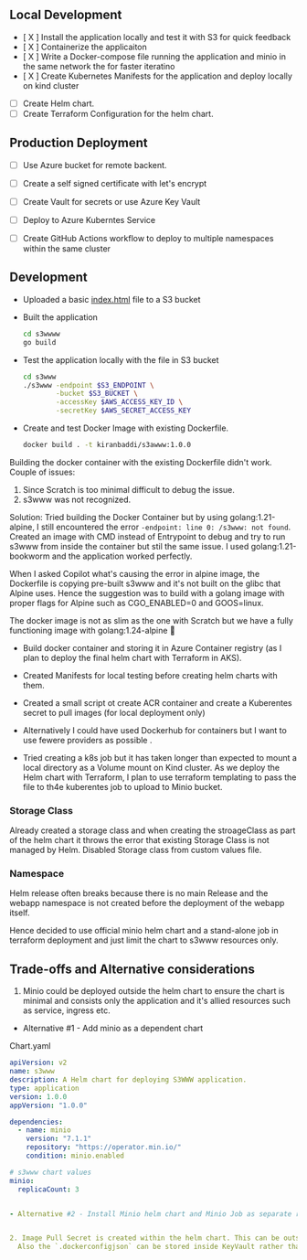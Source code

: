 ## Local Development

- [ X ] Install the application locally and test it with S3 for quick feedback
- [ X ] Containerize the applicaiton  
- [ X ] Write a Docker-compose file running the application and minio in the same network the for faster iteratino
- [ X ] Create Kubernetes Manifests for the application and deploy locally on kind cluster
- [ ] Create Helm chart.
- [ ] Create Terraform Configuration for the helm chart.

## Production Deployment 
- [ ] Use Azure bucket for remote backent. 
- [ ] Create a self signed certificate with let's encrypt
- [ ] Create Vault for secrets or use Azure Key Vault 
- [ ] Deploy to Azure Kuberntes Service
- [ ] Create GitHub Actions workflow to deploy to multiple namespaces within the same cluster



## Development

- Uploaded a basic [index.html](../Infrastructure/index.html) file to a S3 bucket
- Built the application

    ```bash
    cd s3wwww
    go build
    ```
- Test the application locally with the file in S3 bucket
    ```bash
    cd s3www
    ./s3www -endpoint $S3_ENDPOINT \
            -bucket $S3_BUCKET \
            -accessKey $AWS_ACCESS_KEY_ID \
            -secretKey $AWS_SECRET_ACCESS_KEY
    ```
- Create and test Docker Image with existing Dockerfile.
    
    ```bash
    docker build . -t kiranbaddi/s3awww:1.0.0
    ```
Building the docker container with the existing Dockerfile didn't work. 
Couple of issues:
1. Since Scratch is too minimal difficult to debug the issue. 
2. s3www was not recognized. 

Solution:
Tried building the Docker Container but by using golang:1.21-alpine, I still encountered the error 
`-endpoint: line 0: /s3www: not found`. Created an image with CMD instead of Entrypoint to debug and try to run s3www from inside the container but stil the same issue. I used golang:1.21-bookworm and the application worked perfectly. 

When I asked Copilot what's causing the error in alpine image, the Dockerfile is copying pre-built s3www and it's not built on the glibc that Alpine uses. Hence the suggestion was to build with a golang image with proper flags for Alpine such as CGO_ENABLED=0 and GOOS=linux. 

The docker image is not as slim as the one with Scratch but we have a fully functioning image with golang:1.24-alpine 💯


- Build docker container and storing it in Azure Container registry (as I plan to deploy the final helm chart with Terraform in AKS). 

- Created Manifests for local testing before creating helm charts with them. 

- Created a small script ot create ACR container and create a Kuberentes secret to pull images (for local deployment only)

- Alternatively I could have used Dockerhub for containers but I want to use fewere providers as possible .

- Tried creating a k8s job but it has taken longer than expected to mount a local directory as a Volume mount on Kind cluster. As we deploy the Helm chart with Terraform, I plan to use terraform templating to pass the file to th4e kuberentes job to upload to Minio bucket. 



### Storage Class

Already created a storage class and when creating the stroageClass as part of the helm chart it throws the error that existing Storage Class is not managed by Helm. Disabled Storage class from custom values file.


### Namespace

Helm release often breaks because there is no main Release and the webapp namespace is not created before the deployment of the webapp itself. 

Hence decided to use official minio helm chart and a stand-alone job in terraform deployment and just limit the chart to s3www resources only. 




## Trade-offs and Alternative considerations

1. Minio could be deployed outside the helm chart to ensure the chart is minimal and consists only the application and it's allied resources such as service, ingress etc. 

- Alternative #1  - Add minio as a dependent chart 

Chart.yaml

```yaml
apiVersion: v2
name: s3www
description: A Helm chart for deploying S3WWW application.
type: application
version: 1.0.0
appVersion: "1.0.0"

dependencies:
  - name: minio
    version: "7.1.1"
    repository: "https://operator.min.io/"
    condition: minio.enabled
```

```values.yaml
# s3www chart values
minio:
  replicaCount: 3


- Alternative #2 - Install Minio helm chart and Minio Job as separate resources using Terraform.


2. Image Pull Secret is created within the helm chart. This can be outside the chart as it's more of an Infrastrructure resource.
  Also the `.dockerconfigjson` can be stored inside KeyVault rather than creating PASSWORD for every deployment.

